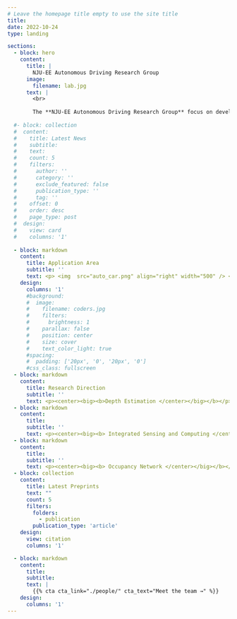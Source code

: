 ```yaml
---
# Leave the homepage title empty to use the site title
title:
date: 2022-10-24
type: landing

sections:
  - block: hero
    content:
      title: |
        NJU-EE Autonomous Driving Research Group
      image:
        filename: lab.jpg
      text: |
        <br>
        
        The **NJU-EE Autonomous Driving Research Group** focus on developing vision-based perception algorithms for autonomous driving.
  
  #- block: collection
  #  content:
  #    title: Latest News
  #    subtitle:
  #    text:
  #    count: 5
  #    filters:
  #      author: ''
  #      category: ''
  #      exclude_featured: false
  #      publication_type: ''
  #      tag: ''
  #    offset: 0
  #    order: desc
  #    page_type: post
  #  design:
  #    view: card
  #    columns: '1'
  
  - block: markdown
    content:
      title: Application Area
      subtitle: ''
      text: <p> <img  src="auto_car.png" align="right" width="500" /> <br> Accurate 3D perception is essential for autonomous driving. Addressing the environmental perception requirements of autonomous driving, we have conducted research into omnidirectional depth estimation algorithm. Building upon this foundation, we have further explored integrated sensing and computing algorithm deployed on hardware, as well as occupancy network aided by depth information.</p>
    design:
      columns: '1'
      #background:
      #  image: 
      #    filename: coders.jpg
      #    filters:
      #      brightness: 1
      #    parallax: false
      #    position: center
      #    size: cover
      #    text_color_light: true
      #spacing:
      #  padding: ['20px', '0', '20px', '0']
      #css_class: fullscreen
  - block: markdown
    content:
      title: Research Direction
      subtitle: ''
      text: <p><center><big><b>Depth Estimation </center></big></b></p> <br> We have studied depth estimation from multi-camera systems to obtain structural information of the surrounding environment for autonomous driving systems. Here is a demo video. More details are available in <a href="https://nju-ee.github.io/Autonomous_Driving_Research_Group.page/depth/" title="Depth Estimation">this page</a> <br><br> <video src="ground1.mp4" autoplay="autoplay" loop="loop" controls="controls"></video>
  - block: markdown
    content:
      title: 
      subtitle: ''
      text: <p><center><big><b> Integrated Sensing and Computing </center></big></b></p> <br> We propose an omnidirectional depth estimation system based on near-sensor computing architecture. The proposed work achieves load balancing by task partitioning, while reducing transmission bandwidth through the feature projection and learnable codec. More details are available in <a href="https://nju-ee.github.io/Autonomous_Driving_Research_Group.page/integrated/" title="Integrated Sensing and Computing">this page</a> <br><br> <p><img  src="Fig2.drawio.png" align="center" width="1250"  /> </p>
  - block: markdown
    content:
      title: 
      subtitle: ''
      text: <p><center><big><b> Occupancy Network </center></big></b></p> <br>  Based on the depth information provided by our lab's Depth Estimation Network, we propose a Sketch-Coloring framework based on cylindrical voxel.  Here is a demo video. Experimental results demonstrate that our Sketch-Coloring network significantly enhances 3D perception performance, especially in nearby regions, which makes our method a promising solution for autonomous driving perception. More details are available in <a href="https://nju-ee.github.io/Autonomous_Driving_Research_Group.page/occ/" title="Occupancy Network">this page</a> <br><br> <video src="occ_output_subtitle.mp4" loop="loop" controls="controls"></video>
  - block: collection
    content:
      title: Latest Preprints
      text: ""
      count: 5
      filters:
        folders:
          - publication
        publication_type: 'article'
    design:
      view: citation
      columns: '1'

  - block: markdown
    content:
      title:
      subtitle:
      text: |
        {{% cta cta_link="./people/" cta_text="Meet the team →" %}}
    design:
      columns: '1'
---
```

